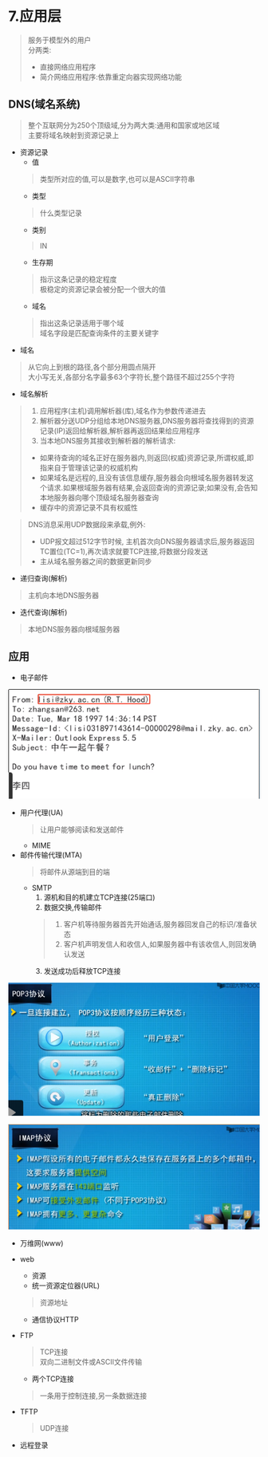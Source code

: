 # 7.应用层
> 服务于模型外的用户  
> 分两类:
> * 直接网络应用程序
> * 简介网络应用程序:依靠重定向器实现网络功能

## DNS(域名系统)
> 整个互联网分为250个顶级域,分为两大类:通用和国家或地区域  
> 主要将域名映射到资源记录上
* 资源记录
  * 值
  > 类型所对应的值,可以是数字,也可以是ASCII字符串
  * 类型
  > 什么类型记录
  * 类别
  > IN
  * 生存期
  > 指示这条记录的稳定程度  
  > 极稳定的资源记录会被分配一个很大的值
  * 域名
  > 指出这条记录适用于哪个域  
  > 域名字段是匹配查询条件的主要关键字
* 域名
> 从它向上到根的路径,各个部分用圆点隔开  
> 大小写无关,各部分名字最多63个字符长,整个路径不超过255个字符

* 域名解析
> 1. 应用程序(主机)调用解析器(库),域名作为参数传递进去
> 2. 解析器分送UDP分组给本地DNS服务器,DNS服务器将查找得到的资源记录(IP)返回给解析器,解析器再返回结果给应用程序
> 3. 当本地DNS服务其接收到解析器的解析请求:
>   * 如果待查询的域名正好在服务器内,则返回(权威)资源记录,所谓权威,即指来自于管理该记录的权威机构
>   * 如果域名是远程的,且没有该信息缓存,服务器会向根域名服务器转发这个请求.如果根域服务器有结果,会返回查询的资源记录;如果没有,会告知本地服务器向哪个顶级域名服务器查询
>   * 缓存中的资源记录不具有权威性  

> DNS消息采用UDP数据段来承载,例外:
> * UDP报文超过512字节时候, 主机首次向DNS服务器请求后,服务器返回TC置位(TC=1),再次请求就要TCP连接,将数据分段发送
> * 主从域名服务器之间的数据更新同步
  * 递归查询(解析)
  > 主机向本地DNS服务器
  * 迭代查询(解析)
  > 本地DNS服务器向根域服务器

## 应用
* 电子邮件

![7.1](./pic/7.1.png)

  * 用户代理(UA)
    > 让用户能够阅读和发送邮件  
    * MIME
  * 邮件传输代理(MTA)
    > 将邮件从源端到目的端  
    * SMTP
      1. 源机和目的机建立TCP连接(25端口)
      2. 数据交换,传输邮件
        > 1. 客户机等待服务器首先开始通话,服务器回发自己的标识/准备状态
        > 2. 客户机声明发信人和收信人,如果服务器中有该收信人,则回发确认发送  
      3. 发送成功后释放TCP连接

  ![7.3](./pic/7.3.png)

  ![7.4](./pic/7.4.png)

* 万维网(www)
* web
  * 资源 
  * 统一资源定位器(URL)
  > 资源地址
  * 通信协议HTTP

* FTP
  > TCP连接  
  > 双向二进制文件或ASCII文件传输
  * 两个TCP连接
  > 一条用于控制连接,另一条数据连接
* TFTP
  > UDP连接

* 远程登录

